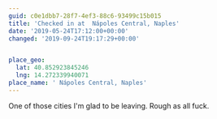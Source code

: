 ```yaml
---
guid: c0e1dbb7-28f7-4ef3-88c6-93499c15b015
title: 'Checked in at  Nápoles Central, Naples'
date: '2019-05-24T17:12:00+00:00'
changed: '2019-09-24T19:17:29+00:00'


place_geo:
  lat: 40.852923845246
  lng: 14.272339940071
place_name: ' Nápoles Central, Naples'
---
```


One of those cities I'm glad to be leaving. Rough as all fuck. 
